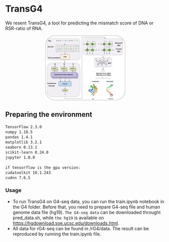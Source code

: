# TransG4

We resent TransG4, a tool for predicting the mismatch score of DNA or RSR-ratio of RNA. 
<div align=center><img src="model.jpg" width=50% height=50%></div>


## Preparing the environment
```
TensorFlow 2.3.0
numpy 1.18.5
pandas 1.4.1
matplotlib 3.2.1
seaborn 0.13.1
scikit-learn 0.24.0
jupyter 1.0.0

if tensorflow is the gpu version:
cudatoolkit 10.1.243
cudnn 7.6.5
```

### Usage

* To run TransG4 on G4-seq data, you can run the train.ipynb notebook in the G4 folder. Before that, you need to prepare G4-seq file and human genome data file (hg19). `The G4-seq data` can be downloaded throught pred_data.sh, while `the hg19` is available on https://hgdownload.soe.ucsc.edu/downloads.html.
* All data for rG4-seq can be found in /rG4/data. The result can be reproduced by running the train.ipynb file.
